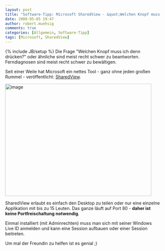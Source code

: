 ```yaml
---
layout: post
title: "Software-Tipp: Microsoft SharedView - &quot;Welchen Knopf muss ich denn drücken?&quot;"
date: 2008-05-05 19:47
author: robert.muehsig
comments: true
categories: [Allgemein, Software-Tipp]
tags: [Microsoft, SharedView]
---
```

{% include JB/setup %}
Die Frage "Welchen Knopf muss ich denn drücken?" oder ähnliche sind meist recht schwer zu beantworten. Ferndiagnosen sind meist recht schwer zu bewältigen.

Seit einer Weile hat Microsoft ein nettes Tool - ganz ohne jeden großen Rummel - veröffentlicht: <a href="http://www.microsoft.com/downloads/details.aspx?familyid=95AF94BA-755E-4039-9038-63005EE9D33A&amp;displaylang=en">SharedView</a>.

<a href="{{BASE_PATH}}/assets/wp-images/image401.png"><img src="{{BASE_PATH}}/assets/wp-images/image-thumb380.png" style="border: 0px none " alt="image" border="0" height="363" width="473" /></a>

SharedView erlaubt es einfach den Desktop zu teilen oder nur eine einzelne Applikation mit bis zu 15 Leuten. Das ganze läuft auf Port 80 - <strong>daher ist keine Portfreischaltung notwendig</strong>.

Einmal installiert (mit Adminrechten) muss man sich mit seiner Windows Live ID anmelden und kann eine Session aufbauen oder einer Session beitreten.

Um mal der Freundin zu helfen ist es genial ;)
